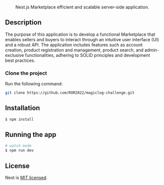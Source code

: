 
  <p align="center">Nest.js Marketplace efficient and scalable server-side application.</p>
    
## Description

The purpose of this application is to develop a functional Marketplace that enables sellers and buyers to interact through an intuitive user interface (UI) and a robust API.
The application includes features such as account creation, product registration and management, product search, and admin-exclusive functionalities, adhering to SOLID principles and development best practices.

### Clone the project

Run the following command:

```bash
git clone https://github.com/ROR2022/magiclog-challenge.git
```

## Installation

```bash
$ npm install
```

## Running the app

```bash
# watch mode
$ npm run dev

```

## License

Nest is [MIT licensed](LICENSE).
